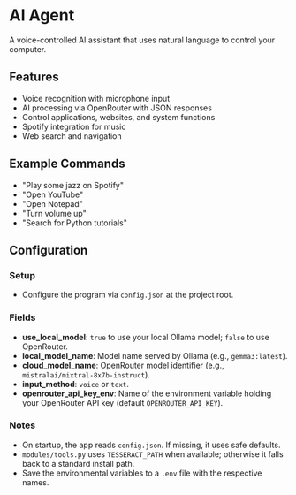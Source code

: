 # AI Agent

A voice-controlled AI assistant that uses natural language to control your computer.

## Features

* Voice recognition with microphone input
* AI processing via OpenRouter with JSON responses
* Control applications, websites, and system functions
* Spotify integration for music
* Web search and navigation

## Example Commands

* "Play some jazz on Spotify"
* "Open YouTube"
* "Open Notepad"
* "Turn volume up"
* "Search for Python tutorials"

## Configuration

### Setup

- Configure the program via `config.json` at the project root.

### Fields

- **use_local_model**: `true` to use your local Ollama model; `false` to use OpenRouter.
- **local_model_name**: Model name served by Ollama (e.g., `gemma3:latest`).
- **cloud_model_name**: OpenRouter model identifier (e.g., `mistralai/mixtral-8x7b-instruct`).
- **input_method**: `voice` or `text`.
- **openrouter_api_key_env**: Name of the environment variable holding your OpenRouter API key (default `OPENROUTER_API_KEY`).

### Notes

- On startup, the app reads `config.json`. If missing, it uses safe defaults.
- `modules/tools.py` uses `TESSERACT_PATH` when available; otherwise it falls back to a standard install path.
- Save the environmental variables to a `.env` file with the respective names.
